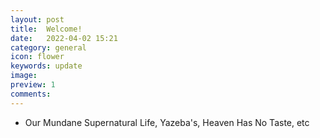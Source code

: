```yaml
---
layout: post
title:  Welcome!
date:   2022-04-02 15:21
category: general
icon: flower
keywords: update
image:
preview: 1
comments:
---
```


- Our Mundane Supernatural Life, Yazeba's, Heaven Has No Taste, etc

